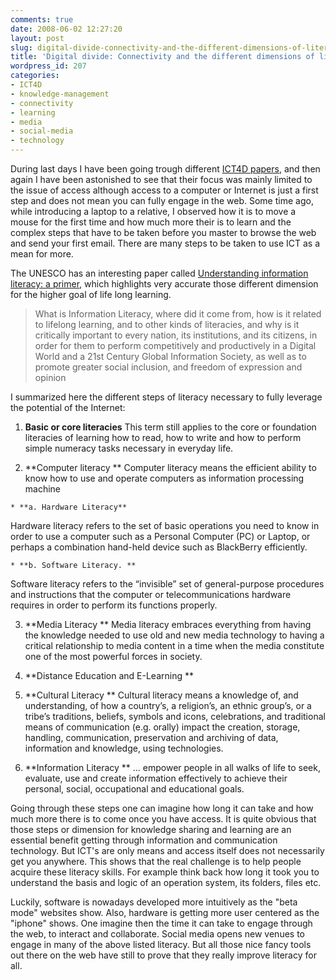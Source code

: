 ```yaml
---
comments: true
date: 2008-06-02 12:27:20
layout: post
slug: digital-divide-connectivity-and-the-different-dimensions-of-literacy
title: 'Digital divide: Connectivity and the different dimensions of literacy'
wordpress_id: 207
categories:
- ICT4D
- knowledge-management
- connectivity
- learning
- media
- social-media
- technology
---
```


During last days I have been going trough different [ICT4D papers](http://del.icio.us/ckreutz/ICT4D), and then again I have been astonished to see that their focus was mainly limited to the issue of access although access to a computer or Internet is just a first step and does not mean you can fully engage in the web. Some time ago, while introducing a laptop to a relative, I observed how it is to move a mouse for the first time and how much more their is to learn and the complex steps that have to be taken before you master to browse the web and send your first email. There are many steps to be taken to use ICT as a mean for more.

The UNESCO has an interesting paper called [Understanding information literacy: a primer](http://portal.unesco.org/ci/en/ev.php-URL_ID=25956&URL_DO=DO_TOPIC&URL_SECTION=201.html), which highlights very accurate those different dimension for the higher goal of life long learning.


> What is Information Literacy, where did it come from, how is it related to lifelong learning, and to other kinds of literacies, and why is it critically important to every nation, its institutions, and its citizens, in order for them to perform competitively and productively in a Digital World and a 21st Century Global Information Society, as well as to promote greater social inclusion, and freedom of expression and opinion


I summarized here the different steps of literacy necessary to fully leverage the potential of the Internet:



	
  1. **Basic or core literacies**
This term still applies to the core or foundation literacies of learning how to read, how to write and how to perform simple numeracy tasks necessary in everyday life.

	
  2. **Computer literacy  **
Computer literacy means the efficient ability to know how to use and operate computers as information processing machine

	
    * **a. Hardware Literacy**
Hardware literacy refers to the set of basic operations you need to know in order to use a computer such as a Personal Computer (PC) or Laptop, or perhaps a combination hand-held device such as BlackBerry efficiently.

	
    * **b. Software Literacy. **
Software literacy refers to the “invisible” set of general-purpose procedures and instructions that the computer or telecommunications hardware requires in order to perform its functions properly.




	
  3. **Media Literacy **
Media literacy embraces everything from having the knowledge needed to use old and new media technology to having a critical relationship to media content in a time when the media constitute one of the most powerful forces in society.

	
  4. **Distance Education and E-Learning **

	
  5. **Cultural Literacy **
Cultural literacy means a knowledge of, and understanding, of how a country’s, a religion’s, an ethnic group’s, or a tribe’s traditions, beliefs, symbols and icons, celebrations, and traditional means of communication (e.g. orally) impact the creation, storage, handling, communication, preservation and archiving of data, information and
knowledge, using technologies.

	
  6. **Information Literacy **
... empower people in all walks of life to seek, evaluate, use and create information
effectively to achieve their personal, social, occupational and educational goals.


Going through these steps one can imagine how long it can take and how much more there is to come once you have access. It is quite obvious that those steps or dimension for knowledge sharing and learning are an essential benefit getting through information and communication technology. But ICT's are only means and access itself does not necessarily get you anywhere. This shows that the real challenge is to help people acquire these literacy skills. For example think back how long it took you to understand the basis and logic of an operation system, its folders, files etc.

Luckily, software is nowadays developed more intuitively as the "beta mode" websites show. Also, hardware is getting more user centered as the "iphone" shows. One imagine then the time it can take to engage through the web, to interact and collaborate. Social media opens new venues to engage in many of the above listed literacy. But all those nice fancy tools out there on the web have still to prove that they really improve literacy for all.
